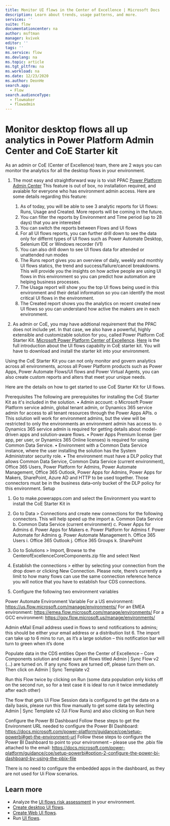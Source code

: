 ```yaml
---
title: Monitor UI flows in the Center of Excellence | Microsoft Docs
description: Learn about trends, usage patterns, and more.
services: ''
suite: flow
documentationcenter: na
author: msftman
manager: kvivek
editor: ''
tags: ''
ms.service: flow
ms.devlang: na
ms.topic: article
ms.tgt_pltfrm: na
ms.workload: na
ms.date: 12/23/2020
ms.author: DeonHe
search.app: 
  - Flow
search.audienceType: 
  - flowmaker
  - flowadmin
---
```


# Monitor desktop flows all up analytics in Power Platform Admin Center and CoE Starter kit

As an admin or CoE (Center of Excellence) team, there are 2 ways you can monitor the analytics for all the desktop flows in your environment.

1. The most easy and straightforward way is to visit PPAC [Power Platform Admin Center](https://admin.powerplatform.microsoft.com/analytics/flow) 
This feature is out of box, no installation required, and avaiable for everyone who has environment admin access.
Here are some details regarding this feature:
    1) As of today, you will be able to see 3 analytic reports for UI flows: Runs, Usage and Created. More reports will be coming in the future. 
    2) You can filter the reports by Environment and Time period (up to 28 days) that you are interested
    3) You can switch the reports between Flows and UI flows
    4) For all UI flows reports, you can further drill down to see the data only for differnt types of UI flows such as Power Automate Desktop, Selenium IDE or Windows recorder (V1)
    5) You can also drill down to see UI flows data for attended or unattended run modes
    6) The Runs report gives you an overview of daily, weekly and monthly UI flows statics, the trend and success/failure/cancel breakdowns. This will provide you the insights on how active people are using UI flows in this environment so you can predict how automation are helping business processes.
    7) The Usaga report will show you the top UI flows being used in this environment and their detail information so you can identify the most critical UI flows in the environment.
    8) The Created report shows you the analytics on recent created new UI flows so you can understand how active the makers are in each environment. 
    
2. As admin or CoE, you may have addtional requirement that the PPAC does not include yet. In that case, we also have a powerful, highly extensible and customizable solution for you, called Power Platform CoE Starter Kit. [Microsoft Power Platform Center of Excellence](https://docs.microsoft.com/power-platform/guidance/coe/power-bi-monitor#ui-flows).
[Here](https://flow.microsoft.com/en-us/blog/power-automate-ui-flows-are-available-in-coe-starter-kit/) is the full introduction about the UI flows capabilty in CoE starter kit.
You will have to download and install the starter kit into your environment. 

Using the CoE Starter Kit you can not only monitor and govern analytics across all environments, across all Power Platform products such as Power Apps, Power Automate Flows/UI flows and Power Virtual Agents, you can also create custom reports and alters that meet your unique needs.

Here are the details on how to get started to use CoE Starter Kit for UI flows.

Prerequisites
The following are prerequisites for installing the CoE Starter Kit as it's included in the solution.
•	Admin account:
o	Microsoft Power Platform service admin, global tenant admin, or Dynamics 365 service admin for access to all tenant resources through the Power Apps APIs.
o	This solution will work for environment admins, but the view will be restricted to only the environments an environment admin has access to.
o	Dynamics 365 service admin is required for getting details about model-driven apps and solution-aware flows.
•	Power Apps Premium license (per app, per user, or Dynamics 365 Online licenses) is required for using Common Data Service.
•	Environment with a Common Data Service instance, where the user installing the solution has the System Administrator security role.
•	The environment must have a DLP policy that allows Common Data Service, Common Data Service (current environment), Office 365 Users, Power Platform for Admins, Power Automate Management, Office 365 Outlook, Power Apps for Admins, Power Apps for Makers, SharePoint, Azure AD and HTTP to be used together. Those connectors must be in the business data–only bucket of the DLP policy for this environment. 
Setup
1.	Go to make.powerapps.com and select the Environment you want to install the CoE Starter Kit in
2.	Go to Data > Connections and create new connections for the following connectors. This will help speed up the import 
a.	Common Data Service
b.	Common Data Service (current environment)
c.	Power Apps for Admins
d.	Power Apps for Makers
e.	Power Platform for Admins
f.	Power Automate for Admins
g.	Power Automate Management
h.	Office 365 Users
i.	Office 365 Outlook
j.	Office 365 Groups
k.	SharePoint

3.	Go to Solutions > Import, Browse to the CenterofExcellenceCoreComponents.zip file and select Next 
4.	Establish the connections > either by selecting your connection from the drop down or clicking New Connection. 
Please note, there’s currently a limit to how many flows can use the same connection reference hence you will notice that you have to establish four CDS connections. 
 
5.	Configure the following two environment variables

Power Automate Environment Variable	For a US environment: https://us.flow.microsoft.com/manage/environments/
For an EMEA environment: https://emea.flow.microsoft.com/manage/environments/
For a GCC environment: https://gov.flow.microsoft.us/manage/environments/

Admin eMail	Email address used in flows to send notifications to admins; this should be either your email address or a distribution list
6.	The import can take up to 6 mins to run, as it’s a large solution – this notification bar will turn to green when it’s done
 
Populate data in the CDS entities
Open the Center of Excellence – Core Components solution and make sure all flows titled Admin | Sync Flow v2 (…) are turned on. If any sync flows are turned off, please turn them on.
Then click on Admin | Sync Template v2
 
Run this Flow twice by clicking on Run (some data population only kicks off on the second run, so for a test case it is ideal to run it twice immediately after each other)
 

The flow that gets Ui Flow Session data is configured to get the data on a daily basis, please run this flow manually to get some data by selecting Admin | Sync Template v2 (Ui Flow Runs) and also clicking on Run here
 

Configure the Power BI Dashboard
Follow these steps to get the Environment URL needed to configure the Power BI Dashboard:
https://docs.microsoft.com/power-platform/guidance/coe/setup-powerbi#get-the-environment-url
Follow these steps to configure the Power BI Dashboard to point to your environment – please use the .pbix file attached to the email:
https://docs.microsoft.com/power-platform/guidance/coe/setup-powerbi#option-2-configure-the-power-bi-dashboard-by-using-the-pbix-file

There is no need to configure the embedded apps in the dashboard, as they are not used for Ui Flow scenarios. 



## Learn more

- Analyze the [UI flows risk assessment](https://docs.microsoft.com/power-platform/guidance/coe/power-bi-govern#ui-flows-risk-assessment) in your environment.
- [Create desktop UI flows](create-desktop.md).
- [Create Web UI flows](create-web.md).
- Run [UI flows](run-ui-flow.md).
